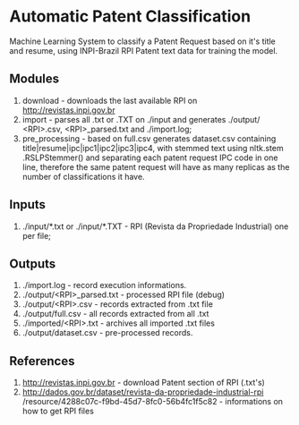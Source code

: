 # Automatic Patent Classification
Machine Learning System to classify a Patent Request based on it's title and 
resume, using INPI-Brazil RPI Patent text data for training the model.

## Modules
1. download - downloads the last available RPI on http://revistas.inpi.gov.br
2. import  - parses all .txt or .TXT on ./input and generates ./output/
\<RPI>.csv, \<RPI>_parsed.txt and ./import.log;
3. pre_processing - based on full.csv generates dataset.csv containing 
title|resume|ipc|ipc1|ipc2|ipc3|ipc4, with stemmed text using nltk.stem
.RSLPStemmer() and separating each patent request IPC code in one line, 
therefore the same patent request will have as many replicas as the number 
of classifications it have.


## Inputs
1. ./input/\*.txt or ./input/\*.TXT - RPI (Revista da Propriedade 
Industrial) one per file;

## Outputs
1. ./import.log - record execution informations.
2. ./output/\<RPI>_parsed.txt - processed RPI file (debug)
3. ./output/\<RPI>.csv - records extracted from <RPI>.txt file
4. ./output/full.csv - all records extracted from all <RPI>.txt
5. ./imported/\<RPI>.txt - archives all imported .txt files
6. ./output/dataset.csv - pre-processed records.

## References
1. http://revistas.inpi.gov.br - download Patent section of RPI (.txt's) 
2. http://dados.gov.br/dataset/revista-da-propriedade-industrial-rpi
/resource/4288c07c-f9bd-45d7-8fc0-56b4fc1f5c82 - informations on how to get 
RPI files